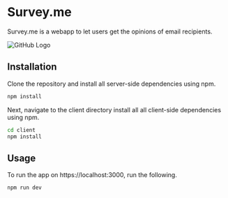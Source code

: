 # Survey.me

Survey.me is a webapp to let users get the opinions of email recipients.

![GitHub Logo](https://i.ibb.co/4ZgdhdP/Surveyme.png)


## Installation

Clone the repository and install all server-side dependencies using npm.

```bash
npm install
```

Next, navigate to the client directory install all all client-side dependencies using npm.

```bash
cd client
npm install
```

## Usage

To run the app on https://localhost:3000, run the following.

```bash
npm run dev
```
